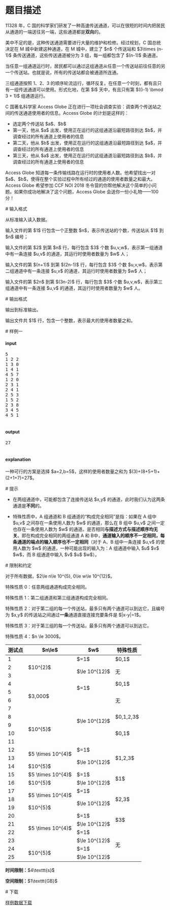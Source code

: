 # 题目描述

<p>11328 年，C 国的科学家们研发了一种高速传送通道，可以在很短的时间内把居民从通道的一端送往另一端，这些通道都是<strong>双向</strong>的。</p>
<p>美中不足的是，这种传送通道需要进行大量的维护和检修。经过规划，C 国总统决定在 M 城中新建这种通道，在 M 城中，建立了 $n$ 个传送站和 $3\times (n-1)$ 条传送通道，这些传送通道被分为 3 组，每一组都包含了 $(n-1)$ 条通道。</p>
<p>当任意一组通道运行时，居民都可以通过这组通道从任意一个传送站前往任意的另一个传送站。也就是说，所有的传送站都会被通道所连通。</p>
<p>三组通道按照 1、2、3 的顺序轮流运行，循环反复。在任意一个时刻，都有且只有一组传送通道可以使用。形式化地，在第 $i$ 天中，有且只有第 $((i-1) \bmod 3 + 1)$ 组通道运行。</p>
<p>C 国著名科学家 Access Globe 正在进行一项社会调查实验：调查两个传送站之间的传送通道使用者的信息。Access Globe 的计划是这样的：</p>
<ul><li>选定两个传送站 $a$、$b$</li>
<li>第一天，他从 $a$ 出发，使用正在运行的这组通道沿最短路径到达 $b$，并调查经过的所有通道上使用者的信息</li>
<li>第二天，他从 $b$ 出发，使用正在运行的这组通道沿最短路径到达 $a$，并调查经过的所有通道上使用者的信息</li>
<li>第三天，他从 $a$ 出发，使用正在运行的这组通道沿最短路径到达 $b$，并调查经过的所有通道上使用者的信息</li>
</ul><p>Access Globe 知道每一条传输线路在运行时的使用者人数。他希望找出一对 $a$、$b$，使得在整个实验过程中所有经过的通道的使用者数量之和最大。Access Globe 希望参加 CCF NOI 2018 冬令营的你帮他解决这个简单的小问题。如果你成功地解决了这个问题，Access Globe 会送你一份小礼物——100 分！</p>
# 输入格式


<p>从标准输入读入数据。</p>
<p>输入文件的第 $1$ 行包含一个正整数 $n$，表示传送站的个数，传送站从 $1$ 到 $n$ 编号；</p>
<p>输入文件的第 $2$ 到第 $n$ 行，每行包含 $3$ 个数 $u,v,w$，表示第一组通道中有一条连接 $u,v$ 的通道，其运行时使用者数量为 $w$ 人；</p>
<p>输入文件的第 $(n+1)$ 到第 $(2n-1)$ 行，每行包含 $3$ 个数 $u,v,w$，表示第二组通道中有一条连接 $u,v$ 的通道，其运行时使用者数量为 $w$ 人；</p>
<p>输入文件的第 $2n$ 到第 $(3n-2)$ 行，每行包含 $3$ 个数 $u,v,w$，表示第三组通道中有一条连接 $u,v$ 的通道，其运行时使用者数量为 $w$ 人。</p>
# 输出格式


<p>输出到标准输出。</p>
<p>输出文件共 $1$ 行，包含一个整数，表示最大的使用者数量之和。</p>
# 样例一


<h4>input</h4>
<pre>5
1 2 2
1 3 0
1 4 1
4 5 7
1 2 0
2 3 1
2 4 1
2 5 3
1 5 2
2 3 8
3 4 5
4 5 1

</pre>



<h4>output</h4>
<pre>27

</pre>

<h4>explanation</h4>
<p>一种可行的方案是选择 $a=2,b=5$，这样的使用者数量之和为 $(3)+(8+5+1)+(2+1+7)=27$。</p>
# 提示


<ul><li><p>在两组通道中，可能都包含了连接传送站 $x,y$ 的通道，此时我们认为这两条通道是<strong>不同</strong>的。</p>
</li>
<li><p>特殊性质中，A 组通道和 B 组通道的“构成完全相同”是指：如果在 A 组中 $u,v$ 之间存在一条使用人数为 $w$ 的通道，那么在 B 组中 $u,v$ 之间一定也存在一条使用人数为 $w$ 的通道。是否相同<strong>与描述方式与描述顺序均无关</strong>。即在构成完全相同的两组通道 A 和 B中，<strong>通道输入的顺序不一定相同，每条通道的端点的输入顺序也不一定相同</strong>（对于 A、B 组中一条连接 $u,v$ 的使用人数为 $w$ 的通道，一种可能出现的输入为：A 组通道中输入 $u$ $v$ $w$，而 B 组通道中输入 $v$ $u$ $w$）。</p>
</li>
</ul># 限制和约定


<p>对于所有数据，$2\le n\le 10^{5}, 0\le w\le 10^{12}$。</p>
<p>特殊性质 0：任意两组通道构成完全相同。</p>
<p>特殊性质 1：第二组通道和第三组通道构成完全相同。</p>
<p>特殊性质 2：对于第二组的每一个传送站，最多只有两个通道可以到达它，且编号为 $x,y$ 的传送站之间通过<strong>一条</strong>通道直接连接充要条件是 $|x-y|=1$。</p>
<p>特殊性质 3：对于第三组的每一个传送站，最多只有两个通道可以到达它。</p>
<p>特殊性质 4：$n \le 3000$。</p>
<div class="table-responsive">
<table class="table table-bordered table-text-center table-vertical-middle"><thead><tr><th rowspan="1">测试点</th><th rowspan="1">$n\le$</th><th rowspan="1">$w$</th><th rowspan="1">特殊性质</th></tr></thead><tbody><tr><td rowspan="1">1</td><td rowspan="3">$10^{2}$</td><td rowspan="1">$=1$</td><td rowspan="1">$0,1$</td></tr><tr><td rowspan="1">2</td><td rowspan="2">$\le 10^{12}$</td><td rowspan="2">无</td></tr><tr><td rowspan="1">3</td></tr><tr><td rowspan="1">4</td><td rowspan="4">$3,000$</td><td rowspan="2">$=1$</td><td rowspan="1">$0,1$</td></tr><tr><td rowspan="1">5</td><td rowspan="3">无</td></tr><tr><td rowspan="1">6</td><td rowspan="6">$\le 10^{12}$</td></tr><tr><td rowspan="1">7</td></tr><tr><td rowspan="1">8</td><td rowspan="4">$10^{5}$</td><td rowspan="1">$0,1,2,3$</td></tr><tr><td rowspan="1">9</td><td rowspan="3">$0,1$</td></tr><tr><td rowspan="1">10</td></tr><tr><td rowspan="1">11</td></tr><tr><td rowspan="1">12</td><td rowspan="2">$5 \times 10^{4}$</td><td rowspan="1">$=1$</td><td rowspan="3">$1,2,3$</td></tr><tr><td rowspan="1">13</td><td rowspan="2">$\le 10^{12}$</td></tr><tr><td rowspan="1">14</td><td rowspan="1">$10^{5}$</td></tr><tr><td rowspan="1">15</td><td rowspan="1">$5 \times 10^{4}$</td><td rowspan="1">$=1$</td><td rowspan="2">$1$</td></tr><tr><td rowspan="1">16</td><td rowspan="1">$10^{5}$</td><td rowspan="1">$\le 10^{12}$</td></tr><tr><td rowspan="1">17</td><td rowspan="2">$5 \times 10^{4}$</td><td rowspan="1">$=1$</td><td rowspan="3">$2,3$</td></tr><tr><td rowspan="1">18</td><td rowspan="2">$\le 10^{12}$</td></tr><tr><td rowspan="1">19</td><td rowspan="1">$10^{5}$</td></tr><tr><td rowspan="1">20</td><td rowspan="4">$5 \times 10^{4}$</td><td rowspan="1">$=1$</td><td rowspan="2">$3$</td></tr><tr><td rowspan="1">21</td><td rowspan="1">$\le 10^{12}$</td></tr><tr><td rowspan="1">22</td><td rowspan="1">$=1$</td><td rowspan="4">无</td></tr><tr><td rowspan="1">23</td><td rowspan="1">$\le 10^{12}$</td></tr><tr><td rowspan="1">24</td><td rowspan="2">$10^{5}$</td><td rowspan="1">$=1$</td></tr><tr><td rowspan="1">25</td><td rowspan="1">$\le 10^{12}$</td></tr></tbody></table></div>

<p><strong>时间限制：</strong>$4\texttt{s}$</p>
<p><strong>空间限制：</strong>$1\texttt{GB}$</p>
# 下载


<p><a href="/download.php?type=problem&amp;id=347">样例数据下载</a></p>
